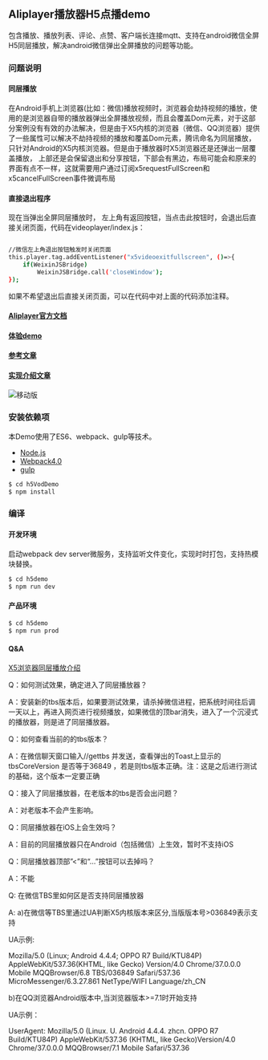 ## Aliplayer播放器H5点播demo

包含播放、播放列表、评论、点赞、客户端长连接mqtt、支持在android微信全屏H5同层播放，解决android微信弹出全屏播放的问题等功能。

### 问题说明

#### 同层播放

在Android手机上浏览器(比如：微信)播放视频时，浏览器会劫持视频的播放，使用的是浏览器自带的播放器弹出全屏播放视频，而且会覆盖Dom元素，对于这部分案例没有有效的办法解决，但是由于X5内核的浏览器（微信、QQ浏览器）提供了一些属性可以解决不劫持视频的播放和覆盖Dom元素，腾讯命名为同层播放，只针对Android的X5内核浏览器。但是由于播放器时X5浏览器还是还弹出一层覆盖播放， 上部还是会保留退出和分享按钮，下部会有黑边，布局可能会和原来的界面有点不一样，这就需要用户通过订阅x5requestFullScreen和x5cancelFullScreen事件微调布局

#### 直接退出程序

现在当弹出全屏同层播放时， 左上角有返回按钮，当点击此按钮时，会退出后直接关闭页面，代码在videoplayer/index.js：


```sh

//微信左上角退出按钮触发时关闭页面
this.player.tag.addEventListener("x5videoexitfullscreen", ()=>{
    if(WeixinJSBridge)
        WeixinJSBridge.call('closeWindow');
});


```

如果不希望退出后直接关闭页面，可以在代码中对上面的代码添加注释。

#### [Aliplayer官方文档](https://help.aliyun.com/document_detail/51991.html?spm=5176.doc62941.6.704.Lcuzlc)

#### [体验demo](https://player.alicdn.com/aliplayer/)

#### [参考文章](https://help.aliyun.com/document_detail/62953.html?spm=5176.doc51991.2.21.c1yAdY)

#### [实现介绍文章](http://www.jianshu.com/p/4ac1aa9fd087)

![移动版](https://player.alicdn.com/aliplayer/img/h5demosmall.png)  

### 安装依赖项

本Demo使用了ES6、webpack、gulp等技术。

 - [Node.js](https://nodejs.org/en/)
 - [Webpack4.0](https://webpack.js.org/) 
 - [gulp](https://gulpjs.com)

```sh
$ cd h5VodDemo
$ npm install

```

### 编译

#### 开发环境

启动webpack dev server微服务，支持监听文件变化，实现时时打包，支持热模块替换。

```sh
$ cd h5demo
$ npm run dev
```

#### 产品环境

```sh
$ cd h5demo
$ npm run prod
```

#### Q&A 

[X5浏览器同层播放介绍](https://x5.tencent.com/tbs/guide/video.html)

Q：如何测试效果，确定进入了同层播放器？

A：安装新的tbs版本后，如果要测试效果，请杀掉微信进程，把系统时间往后调一天以上，再进入网页进行视频播放，如果微信的顶bar消失，进入了一个沉浸式的播放器，则是进了同层播放器。

Q：如何查看当前的的tbs版本？

A：在微信聊天窗口输入//gettbs 并发送，查看弹出的Toast上显示的tbsCoreVersion 是否等于36849 ，若是则tbs版本正确。注：这是之后进行测试的基础，这个版本一定要正确

Q：接入了同层播放器，在老版本的tbs是否会出问题？

A：对老版本不会产生影响。

Q：同层播放器在iOS上会生效吗？

A：目前的同层播放器只在Android（包括微信）上生效，暂时不支持iOS

Q：同层播放器顶部”<”和“…”按钮可以去掉吗？

A：不能

Q: 在微信TBS里如何区是否支持同层播放器

A: a)在微信等TBS里通过UA判断X5内核版本来区分,当版版本号>036849表示支持

UA示例:

Mozilla/5.0 (Linux; Android 4.4.4; OPPO R7 Build/KTU84P) AppleWebKit/537.36(KHTML, like Gecko) Version/4.0 Chrome/37.0.0.0 Mobile MQQBrowser/6.8 TBS/036849 Safari/537.36 MicroMessenger/6.3.27.861 NetType/WIFI Language/zh_CN

b)在QQ浏览器Android版本中,当浏览器版本>=7.1时开始支持

UA示例：

UserAgent: Mozilla/5.0 (Linux. U. Android 4.4.4. zhcn. OPPO R7 Build/KTU84P) AppleWebKit/537.36 (KHTML, like Gecko)Version/4.0 Chrome/37.0.0.0 MQQBrowser/7.1 Mobile Safari/537.36

